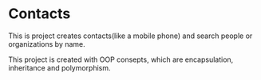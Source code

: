 # Contacts
This is project creates contacts(like a mobile phone) and search people or organizations by name. 

This project is created with OOP consepts, which are encapsulation, inheritance and polymorphism.

